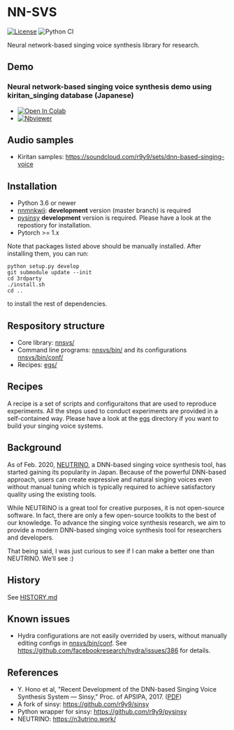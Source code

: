 # NN-SVS

[![License](http://img.shields.io/badge/license-MIT-brightgreen.svg?style=flat)](LICENSE)
![Python CI](https://github.com/r9y9/nnsvs/workflows/Python%20CI/badge.svg)

Neural network-based singing voice synthesis library for research.

## Demo

### Neural network-based singing voice synthesis demo using kiritan_singing database (Japanese)

- [![Open In Colab](https://colab.research.google.com/assets/colab-badge.svg)](https://colab.research.google.com/github/r9y9/Colaboratory/blob/master/Neural_network_based_singing_voice_synthesis_demo_using_kiritan_singing_database_(Japanese).ipynb)
- [![Nbviewer](https://github.com/jupyter/design/blob/master/logos/Badges/nbviewer_badge.svg)](https://nbviewer.jupyter.org/gist/r9y9/79705665ed5a94f0028839ca40992751)

## Audio samples

- Kiritan samples: https://soundcloud.com/r9y9/sets/dnn-based-singing-voice

## Installation

- Python 3.6 or newer
- [nnmnkwii](https://github.com/r9y9/nnmnkwii): **development** version (master branch) is required
- [pysinsy](https://github.com/r9y9/pysinsy) **development** version is required. Please have a look at the repostiory for installation.
- Pytorch >= 1.x

Note that packages listed above should be manually installed. After installing them, you can run:

```
python setup.py develop
git submodule update --init
cd 3rdparty
./install.sh
cd ..
```

to install the rest of dependencies.

## Respository structure

- Core library: [nnsvs/](nnsvs/)
- Command line programs: [nnsvs/bin/](nnsvs/bin) and its configurations [nnsvs/bin/conf/](nnsvs/bin/conf/)
- Recipes: [egs/](egs/)


## Recipes

A recipe is a set of scripts and configuraitons that are used to reproduce experiments. All the steps used to conduct experiments are provided in a self-contained way. Please have a look at the [egs](egs) directory if you want to build your singing voice systems.

## Background

As of Feb. 2020, [NEUTRINO](https://n3utrino.work/), a DNN-based singing voice synthesis tool, has started gaining its popularity in Japan. Because of the powerful DNN-based approach, users can create expressive and natural singing voices even without manual tuning which is typically required to achieve satisfactory quality using the existing tools.

While NEUTRINO is a great tool for creative purposes, it is not open-source software. In fact, there are only a few open-source toolkits to the best of our knowledge. To advance the singing voice synthesis research, we aim to provide a modern DNN-based singing voice synthesis tool for researchers and developers.

That being said, I was just curious to see if I can make a better one than NEUTRINO. We’ll see :)

## History

See [HISTORY.md](HISTORY.md)

## Known issues

- Hydra configurations are not easily overrided by users, without manually editing configs in [nnsvs/bin/conf](nnsvs/bin/conf). See https://github.com/facebookresearch/hydra/issues/386 for details.

## References

- Y. Hono et al, "Recent Development of the DNN-based Singing Voice Synthesis System — Sinsy," Proc. of APSIPA, 2017. ([PDF](http://www.apsipa.org/proceedings/2018/pdfs/0001003.pdf))
- A fork of sinsy: https://github.com/r9y9/sinsy
- Python wrapper for sinsy: https://github.com/r9y9/pysinsy
- NEUTRINO: https://n3utrino.work/

